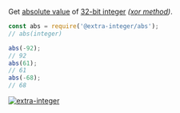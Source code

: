 Get [absolute value] of [32-bit integer] *([xor method])*.

```javascript
const abs = require('@extra-integer/abs');
// abs(integer)

abs(-92);
// 92
abs(61);
// 61
abs(-68);
// 68
```


[![extra-integer](https://i.imgur.com/toEbRv5.jpg)](https://www.npmjs.com/package/extra-integer)

[absolute value]: https://en.wikipedia.org/wiki/Absolute_value
[32-bit integer]: https://developer.mozilla.org/en-US/docs/Web/JavaScript/Reference/Operators/Bitwise_Operators
[xor method]: https://graphics.stanford.edu/~seander/bithacks.html#IntegerAbs
